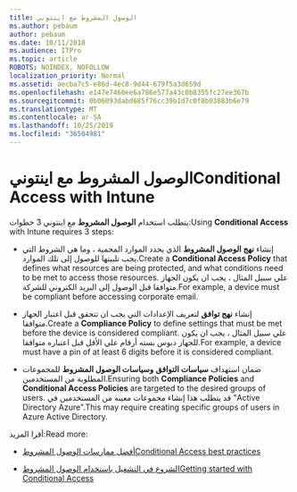 ```yaml
---
title: الوصول المشروط مع اينتوني
ms.author: pebaum
author: pebaum
ms.date: 10/11/2018
ms.audience: ITPro
ms.topic: article
ROBOTS: NOINDEX, NOFOLLOW
localization_priority: Normal
ms.assetid: aecba7c5-e86d-4ec8-9d44-679f5a3d659d
ms.openlocfilehash: e147e7460ee6a786e577a43c0b8355fc27ee367b
ms.sourcegitcommit: 0b06093dabd685f76cc39b1d7c0f8b03883b6e79
ms.translationtype: MT
ms.contentlocale: ar-SA
ms.lasthandoff: 10/25/2019
ms.locfileid: "36504981"
---
```

# <a name="conditional-access-with-intune"></a><span data-ttu-id="0b9a3-102">الوصول المشروط مع اينتوني</span><span class="sxs-lookup"><span data-stu-id="0b9a3-102">Conditional Access with Intune</span></span>

<span data-ttu-id="0b9a3-103">يتطلب استخدام **الوصول المشروط** مع اينتوني 3 خطوات:</span><span class="sxs-lookup"><span data-stu-id="0b9a3-103">Using **Conditional Access** with Intune requires 3 steps:</span></span> 
  
- <span data-ttu-id="0b9a3-104">إنشاء **نهج الوصول المشروط** الذي يحدد الموارد المحمية ، وما هي الشروط التي يجب تلبيتها للوصول إلى تلك الموارد.</span><span class="sxs-lookup"><span data-stu-id="0b9a3-104">Create a **Conditional Access Policy** that defines what resources are being protected, and what conditions need to be met to access those resources.</span></span> <span data-ttu-id="0b9a3-105">علي سبيل المثال ، يجب ان يكون الجهاز متوافقا قبل الوصول إلى البريد الكتروني للشركة.</span><span class="sxs-lookup"><span data-stu-id="0b9a3-105">For example, a device must be compliant before accessing corporate email.</span></span> 
    
- <span data-ttu-id="0b9a3-106">إنشاء **نهج توافق** لتعريف الإعدادات التي يجب ان تتحقق قبل اعتبار الجهاز متوافقا.</span><span class="sxs-lookup"><span data-stu-id="0b9a3-106">Create a **Compliance Policy** to define settings that must be met before the device is considered compliant.</span></span> <span data-ttu-id="0b9a3-107">علي سبيل المثال ، يجب ان يكون للجهاز دبوس بسته أرقام علي الأقل قبل اعتباره متوافقا.</span><span class="sxs-lookup"><span data-stu-id="0b9a3-107">For example, a device must have a pin of at least 6 digits before it is considered compliant.</span></span> 
    
- <span data-ttu-id="0b9a3-108">ضمان استهداف **سياسات التوافق** **وسياسات الوصول المشروط** للمجموعات المطلوبة من المستخدمين.</span><span class="sxs-lookup"><span data-stu-id="0b9a3-108">Ensuring both **Compliance Policies** and **Conditional Access Policies** are targeted to the desired groups of users.</span></span> <span data-ttu-id="0b9a3-109">قد يتطلب هذا إنشاء مجموعات معينه من المستخدمين في "Active Directory Azure".</span><span class="sxs-lookup"><span data-stu-id="0b9a3-109">This may require creating specific groups of users in Azure Active Directory.</span></span> 
    
<span data-ttu-id="0b9a3-110">أقرا المزيد:</span><span class="sxs-lookup"><span data-stu-id="0b9a3-110">Read more:</span></span>
  
- [<span data-ttu-id="0b9a3-111">أفضل ممارسات الوصول المشروط</span><span class="sxs-lookup"><span data-stu-id="0b9a3-111">Conditional Access best practices</span></span>](https://docs.microsoft.com/azure/active-directory/conditional-access/best-practices)
    
- [<span data-ttu-id="0b9a3-112">الشروع في التشغيل باستخدام الوصول المشروط</span><span class="sxs-lookup"><span data-stu-id="0b9a3-112">Getting started with Conditional Access </span></span>](https://docs.microsoft.com/azure/active-directory/active-directory-conditional-access-azure-portal-get-started)
    

